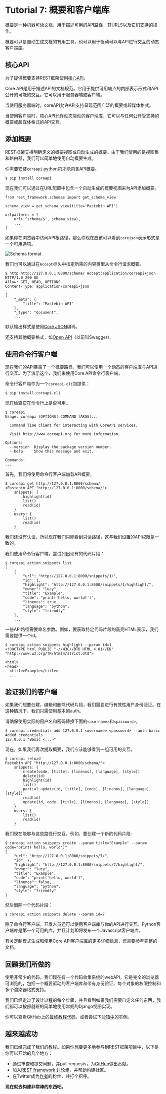 # Tutorial 7: 概要和客户端库

概要是一种机器可读文档，用于描述可用的API路径，其URLS以及它们支持的操作。

概要可以是自动生成文档的有用工具，也可以用于驱动可以与API进行交互的动态客户端库。

## 核心API

为了提供概要支持REST框架使用[核心API][coreapi]。

Core API是用于描述API的文档规范。它用于提供可用端点的内部表示形式和API公开的可能的交互。它可以用于服务器端或客户端。

当使用服务器端时，coreAPI允许API支持呈现范围广泛的概要或超媒体格式。

当使用客户端时，核心API允许动态驱动的客户端库，它可以与任何公开受支持的概要或超媒体格式的API交互。


## 添加概要

REST框架支持明确定义的概要视图或自动生成的概要。由于我们使用的是视图集和路由器，我们可以简单地使用自动概要生成。

你需要安装`coreapi` python包才能包含API概要。

    $ pip install coreapi

现在我们可以通过在URL配置中包含一个自动生成的概要视图来为API添加概要。

    from rest_framework.schemas import get_schema_view

    schema_view = get_schema_view(title='Pastebin API')

    urlpatterns = [
        url('^schema/$', schema_view),
        ...
    ]

如果你在浏览器中访问API根路径，那么你现在应该可以看到`corejson`表示形式是一个可用选项。

![Schema format](../img/corejson-format.png)

我们也可以通过在`Accept`标头中指定所需的内容类型从命令行请求概要。

    $ http http://127.0.0.1:8000/schema/ Accept:application/coreapi+json
    HTTP/1.0 200 OK
    Allow: GET, HEAD, OPTIONS
    Content-Type: application/coreapi+json

    {
        "_meta": {
            "title": "Pastebin API"
        },
        "_type": "document",
        ...

默认输出样式是使用[Core JSON][corejson]编码。

还支持其他概要格式，如[Open API][openapi]（以前叫Swagger）。

## 使用命令行客户端

现在我们的API暴露了一个概要路径，我们可以使用一个动态的客户端库与API进行交互。为了演示这个，我们来使用Core API命令行客户端。

命令行客户端作为一个`coreapi-cli`包提供：

    $ pip install coreapi-cli

现在检查它在命令行上是否可用...

    $ coreapi
    Usage: coreapi [OPTIONS] COMMAND [ARGS]...

      Command line client for interacting with CoreAPI services.

      Visit http://www.coreapi.org for more information.

    Options:
      --version  Display the package version number.
      --help     Show this message and exit.

    Commands:
    ...

首先，我们将使用命令行客户端加载API概要。

    $ coreapi get http://127.0.0.1:8000/schema/
    <Pastebin API "http://127.0.0.1:8000/schema/">
        snippets: {
            highlight(id)
            list()
            read(id)
        }
        users: {
            list()
            read(id)
        }

我们还没有认证，所以现在我们只能看到只读路径，这与我们设置的API权限是一致的。

我们使用命令行客户端，尝试列出现有的代码片段：

    $ coreapi action snippets list
    [
        {
            "url": "http://127.0.0.1:8000/snippets/1/",
            "id": 1,
            "highlight": "http://127.0.0.1:8000/snippets/1/highlight/",
            "owner": "lucy",
            "title": "Example",
            "code": "print('hello, world!')",
            "linenos": true,
            "language": "python",
            "style": "friendly"
        },
        ...

一些API路径需要命名参数。例如，要获取特定代码片段的高亮HTML表示，我们需要提供一个id。

    $ coreapi action snippets highlight --param id=1
    <!DOCTYPE html PUBLIC "-//W3C//DTD HTML 4.01//EN" "http://www.w3.org/TR/html4/strict.dtd">

    <html>
    <head>
      <title>Example</title>
      ...

## 验证我们的客户端

如果我们想要创建，编辑和删除代码片段，我们需要进行有效性用户身份验证。在这种情况下，我们只需使用基本的auth。

请确保使用实际的用户名和密码替换下面的`<username>`和`<password>`。

    $ coreapi credentials add 127.0.0.1 <username>:<password> --auth basic
    Added credentials
    127.0.0.1 "Basic <...>"

现在，如果我们再次提取概要，我们应该能够看到一组可用的交互。

    $ coreapi reload
    Pastebin API "http://127.0.0.1:8000/schema/">
        snippets: {
            create(code, [title], [linenos], [language], [style])
            delete(id)
            highlight(id)
            list()
            partial_update(id, [title], [code], [linenos], [language], [style])
            read(id)
            update(id, code, [title], [linenos], [language], [style])
        }
        users: {
            list()
            read(id)
        }

我们现在能够与这些路径行交互。例如，要创建一个新的代码片段:

    $ coreapi action snippets create --param title="Example" --param code="print('hello, world')"
    {
        "url": "http://127.0.0.1:8000/snippets/7/",
        "id": 7,
        "highlight": "http://127.0.0.1:8000/snippets/7/highlight/",
        "owner": "lucy",
        "title": "Example",
        "code": "print('hello, world')",
        "linenos": false,
        "language": "python",
        "style": "friendly"
    }

然后删除一个代码片段：

    $ coreapi action snippets delete --param id=7

除了命令行客户端，开发人员还可以使用客户端库与你的API进行交互。Python客户端库是第一个可用的库，并且计划即将发布一个Javascript客户端库。

有关定制模式生成和使用Core API客户端库的更多详细信息，您需要参考完整的文档。

## 回顾我们所做的

使用非常少的代码，我们现在有一个代码收集系统的webAPI，它是完全的浏览器可浏览的，包括一个概要驱动的客户端库和带有身份验证、每个对象的权限控制和多个渲染器格式支持。

我们已经走过了设计过程的每个步骤，并且看到如果我们需要自定义任何东西，我们都可以按部就班的简单地使用常规的Django视图实现。

你可以查看GitHub上的[最终教程代码][repo]，或者尝试下[沙箱中][sandbox]的实例。

## 越来越成功

我们已经完成了我们的教程。如果你想要更多地参与到REST框架项目中，以下是你可以开始的几个地方：

* 通过审查和提交问题，并pull requests，为[GitHub][github]做出贡献。
* 加入[REST framework 讨论组][group]，并帮助构建社区。
* 在Twitter成为[作者][twitter]的粉丝，并打个招呼。

**现在就去构建非常棒的东西吧。**

[coreapi]: http://www.coreapi.org
[corejson]: http://www.coreapi.org/specification/encoding/#core-json-encoding
[openapi]: https://openapis.org/
[repo]: https://github.com/tomchristie/rest-framework-tutorial
[sandbox]: http://restframework.herokuapp.com/
[github]: https://github.com/tomchristie/django-rest-framework
[group]: https://groups.google.com/forum/?fromgroups#!forum/django-rest-framework
[twitter]: https://twitter.com/_tomchristie
